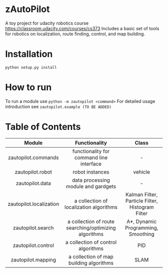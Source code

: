 # zAutoPilot
A toy project for udacity robotics course https://classroom.udacity.com/courses/cs373
Includes a basic set of tools for robotics on localization, route finding, control, and map building.

# Installation
`python setup.py install`

# How to run
To run a module use `python -m zautopilot <command>`
For detailed usage introduction see `zautopilot.example (TO BE ADDED)`

# Table of Contents
Module|Functionality|Class
:--:|:--:|:--:
zautopilot.commands|functionality for command line interface|-
zautopilot.robot|robot instances|vehicle
zautopilot.data|data processing module and gardgets|-
zautopilot.localization|a collection of localization algorithms|Kalman Filter, Particle Filter, Histogram Filter
zautopilot.search|a collection of route searching/optimizing algorithms|A*, Dynamic Programming, Smoothing
zautopilot.control|a collection of control algorithms|PID
zautopilot.mapping|a collection of map building algorithms|SLAM
